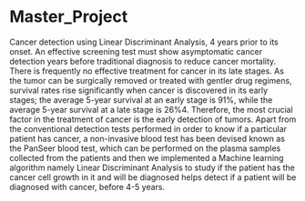 # Master_Project
Cancer detection using Linear Discriminant Analysis, 4 years prior to its onset.
An effective screening test must show asymptomatic cancer detection years before traditional diagnosis to reduce cancer mortality. There is frequently no effective treatment for cancer in its late stages. As the tumor can be surgically removed or treated with gentler drug regimens, survival rates rise significantly when cancer is discovered in its early stages; the average 5-year survival at an early stage is 91%, while the average 5-year survival at a late stage is 26%4. Therefore, the most crucial factor in the treatment of cancer is the early detection of tumors. Apart from the conventional detection tests performed in order to know if a particular patient has cancer, a non-invasive blood test has been devised known as the PanSeer blood test, which can be performed on the plasma samples collected from the patients and then we implemented a Machine learning algorithm namely Linear Discriminant Analysis to study if the patient has the cancer cell growth in it and will be diagnosed helps detect if a patient will be diagnosed with cancer, before 4-5 years.
